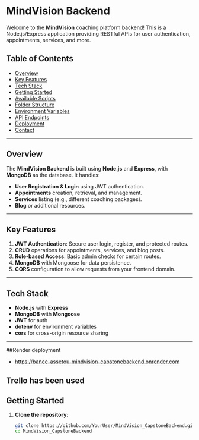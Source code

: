 # MindVision Backend

Welcome to the **MindVision** coaching platform backend! This is a Node.js/Express application providing RESTful APIs for user authentication, appointments, services, and more.

## Table of Contents
- [Overview](#overview)
- [Key Features](#key-features)
- [Tech Stack](#tech-stack)
- [Getting Started](#getting-started)
- [Available Scripts](#available-scripts)
- [Folder Structure](#folder-structure)
- [Environment Variables](#environment-variables)
- [API Endpoints](#api-endpoints)
- [Deployment](#deployment)
- [Contact](#contact)

---

## Overview

The **MindVision Backend** is built using **Node.js** and **Express**, with **MongoDB** as the database. It handles:

- **User Registration & Login** using JWT authentication.
- **Appointments** creation, retrieval, and management.
- **Services** listing (e.g., different coaching packages).
- **Blog** or additional resources.

---

## Key Features

1. **JWT Authentication**: Secure user login, register, and protected routes.
2. **CRUD** operations for appointments, services, and blog posts.
3. **Role-based Access**: Basic admin checks for certain routes.
4. **MongoDB** with Mongoose for data persistence.
5. **CORS** configuration to allow requests from your frontend domain.

---

## Tech Stack

- **Node.js** with **Express**
- **MongoDB** with **Mongoose**
- **JWT** for auth
- **dotenv** for environment variables
- **cors** for cross-origin resource sharing

---

##Render deployment
- https://bance-assetou-mindvision-capstonebackend.onrender.com


## Trello has been used

## Getting Started

1. **Clone the repository**:
   ```bash
   git clone https://github.com/YourUser/MindVision_CapstoneBackend.git
   cd MindVision_CapstoneBackend

